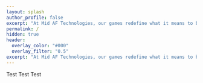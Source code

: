```yaml
---
layout: splash
author_profile: false
excerpt: "At Mid AF Technologies, our games redefine what it means to be bold, ambitious, and unapologetically original. \n\That's Mid AF."
permalink: /
hidden: true
header:
  overlay_color: "#000"
  overlay_filter: "0.5"
excerpt: "At Mid AF Technologies, our games redefine what it means to be bold, ambitious, and unapologetically original. \n\That's Mid AF."
---
```


Test Test Test
